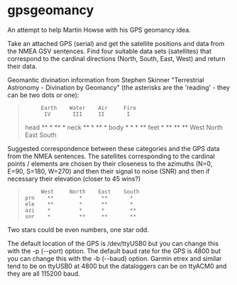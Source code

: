 # gpsgeomancy
An attempt to help Martin Howse with his GPS geomancy idea.

Take an attached GPS (serial) and get the satellite positions and
data from the NMEA GSV sentences. Find four suitable data sets
(satellites) that correspond to the cardinal directions (North,
South, East, West) and return their data.

Geomantic divination information from Stephen Skinner "Terrestrial
Astronomy - Divination by Geomancy" (the asterisks are the
'reading' - they can be two dots or one):

>          Earth    Water    Air     Fire
>           IV       III     II       I
>    head   **        *      **       *
>    neck   **        *      **       *
>    body   *         *      *        **
>    feet   *         **     **       **
>          West     North    East    South

Suggested correspondence between these categories and the GPS data
from the NMEA sentences. The satellites corresponding to the
cardinal points / elements are chosen by their closeness to the
azimuths (N=0, E=90, S=180, W=270) and then their signal to noise
(SNR) and then if necessary their elevation (closer to 45 wins?)

>          West     North    East    South
>     prn    **        *      **       *
>     ele    **        *      **       *
>     azi    *         *      *        **
>     snr    *         **     **       **

Two stars could be even numbers, one star odd.

The default location of the GPS is /dev/ttyUSB0 but you can change
this with the -p (--port) option. The default baud rate for the GPS
is 4800 but you can change this with the -b (--baud) option. Garmin
etrex and similar tend to be on ttyUSB0 at 4800 but the dataloggers
can be on ttyACM0 and they are all 115200 baud.
